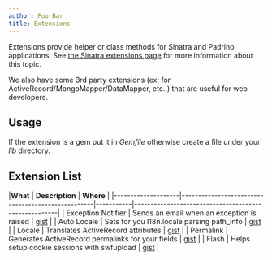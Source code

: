 ```yaml
---
author: Foo Bar
title: Extensions
---
```


Extensions provide helper or class methods for Sinatra and Padrino applications. See
[the Sinatra extensions page](http://www.sinatrarb.com/extensions-wild.html) for more information about this topic.


We also have some 3rd party extensions (ex: for ActiveRecord/MongoMapper/DataMapper, etc..) that are useful for web
developers.


## Usage

If the extension is a gem put it in *Gemfile* otherwise create a file under your *lib* directory.


## Extension List

|**What**            | **Description**                                   | **Where** |
|--------------------|---------------------------------------------------|-----------|------------------------------------------------------|
| Exception Notifier | Sends an email when an exception is raised        | [gist](http://gist.github.com/308913#file_exception_notifier.rb) |
| Auto Locale        | Sets for you I18n.locale parsing path_info        | [gist](http://gist.github.com/308919#file_auto_locale.rb)        |
| Locale             | Translates ActiveRecord attributes                | [gist](http://gist.github.com/308915#file_locale.rb)             |
| Permalink          | Generates ActiveRecord permalinks for your fields | [gist](http://gist.github.com/308928#file_permalink.rb)          |
| Flash               | Helps setup cookie sessions with swfupload       | [gist](http://gist.github.com/313322#file_flashmiddleware.rb)    |
